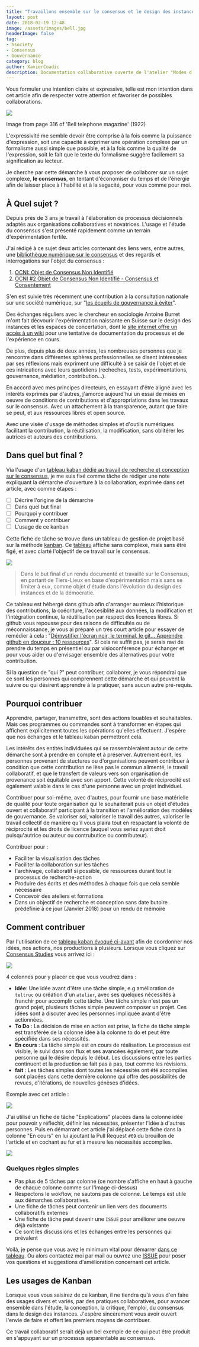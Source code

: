 ```yaml
---
title: "Travaillons ensemble sur le consensus et le design des instances ?"
layout: post
date: 2018-02-19 12:48
image: /assets/images/bell.jpg
headerImage: false
tag:
- hsociety
- Consensus
- Gouvernance
category: blog
author: XavierCoadic
description: Documentation collaborative ouverte de l'atelier "Modes d'organisations et inégalités"
---
```


Vous formuler une intention claire et expressive, telle est mon intention dans cet article afin de respecter votre attention et favoriser de possibles collaborations.

![](/assets/images/bell.jpg) 
<figcaption class="caption">Image from page 316 of 'Bell telephone magazine' (1922)</figcaption>

L'expressivité me semble devoir être comprise à la fois comme la puissance d'expression, soit une capacité à exprimer une opération complexe par un formalisme aussi simple que possible, et à la fois comme la qualité de l'expression, soit le fait que le texte du formalisme suggère facilement sa signification au lecteur.

Je cherche par cette démarche à vous proposer de collaborer sur un sujet complexe, **le consensus**, en tentant d'économiser du temps et de l'énergie afin de laisser place à l'habilité et à la sagacité, pour vous comme pour moi.

## À Quel sujet ?

Depuis près de 3 ans je travail à l'élaboration de processus décisionnels adaptés aux organisations collaboratives et novatrices. L'usage et l'étude du consensus s'est présenté rapidement comme un terrain d'expérimentation fertile.

J'ai rédigé à ce sujet deux articles contenant des liens vers, entre autres, une [bibliothèque numérique sur le consensus](https://hackmd.io/s/rkIpFJivM) et des regards et interrogations sur l'objet du consensus :

1. [OCNI: Objet de Consensus Non Identifié](https://xavcc.github.io/ocni)
2. [OCNI #2 Objet de Consensus Non Identifié - Consensus et Consentement](https://xavcc.github.io/ocni_2/)

S'en est suivie très récemment une contribution à la consultation nationale sur une société numérique, sur "[les écueils de gouvernance à éviter](https://strategie.societenumerique.gouv.fr/topic/38/les-%C3%A9cueils-de-gouvernance-%C3%A0-%C3%A9viter/5)".

Des échanges réguliers avec le chercheur en sociologie Antoine Burret m'ont fait décvourir l'expérimentation naissante en Suisse sur le design des instances et les espaces de concertation, dont le [site internet offre un accès à un wiki](https://3ddge.ch/) pour une tentative de documentation du processus et de l'expérience en cours.

De plus, depuis plus de deux années, les nombreuses personnes que je rencontre dans différentes sphères professionnelles se disent intéressées par ses réflexions mais expriment une difficulté à se saisir de l'objet et de ces intrications avec leurs quotidiens (recheches, tests, expérimentations, gouvernance, médiation, contribution...).

En accord avec mes principes directeurs, en essayant d'être aligné avec les intérêts exprimés par d'autres, j'amorce aujourd'hui un essai de mises en oeuvre de conditions de contributions et d'appropriations dans les travaux sur le consensus. Avec un attachement à la transparence, autant que faire se peut, et aux ressources libres et open source.

Avec une visée d'usage de méthodes simples et d'outils numériques facilitant la contribution, la réutilisation, la modification, sans oblitérer les autrices et auteurs des contributions.

## Dans quel but final ?

Via l'usage d'un [tableau kaban dédié au travail de recherche et conception sur le consensus](https://github.com/XavCC/xavcc.github.io/projects/2), je me suis fixé comme tâche de rédiger une note expliquant la démarche d'ouverture à la collaboration, exprimée dans cet article, avec comme étapes :

+ [ ] Décrire l'origine de la démarche
+ [ ] Dans quel but final
+ [ ] Pourquoi y contribuer
+ [ ] Comment y contribuer
+ [ ] L'usage de ce kanban

Cette fiche de tâche se trouve dans un tableau de gestion de projet basé sur la méthode [kanban](https://fr.wikipedia.org/wiki/Kanban). Ce [tableau](https://github.com/XavCC/xavcc.github.io/projects) affiche sans complexe, mais sans être figé, et avec clarté l'objectif de ce travail sur le consensus.

![](/assets/images/capture-project.png)

> Dans le but final d'un rendu documenté et travaillé sur le Consensus, en partant de Tiers-Lieux en base d'expérimentation mais sans se limiter à eux, comme objet d'étude dans l'évolution du design des instances et de la démocratie.

Ce tableau est hébergé dans github afin d'arranger au mieux l'historique des contributions, la coécriture, l'accesiblité aux données, la modification et l'intégration continue, la réutilisation par respect des licences libres.  Si github vous repousse pour des raisons de difficultés ou de méconnaissance, je vous ai préparé un très court article pour essayer de remédier à cela : "[Démystifier l'écran noir, le terminal, le git... Apprendre github en douceur : 10 ressources](https://xavcc.github.io/github)". Si cela ne suffit pas, je serais ravi de prendre du temps en présentiel ou par visioconférence pour échanger et pour vous aider ou d'envisager ensemble des alternatives pour votre contribution. 

Si la question de "qui ?" peut contribuer, collaborer, je vous répondrai que ce sont les personnes qui comprennent cette démarche et qui peuvent la suivre ou qui désirent apprendre à la pratiquer, sans aucun autre pré-requis. 

## Pourquoi contribuer

Apprendre, partager, transmettre, sont des actions louables et souhaitables. Mais ces programmes ou commandes sont à transformer en étapes qui affichent explicitement toutes les opérations qu'elles effectuent. J'espére que nos échanges et le tableau kaban permettront cela.

Les intérêts des entités individuées qui se rassembleraient autour de cette démarche sont à prendre en compte et à préserver. Autrement écrit, les personnes provenant de stuctures ou d'organisations peuvent contribuer à condition que cette contribution ne lèse pas le commun alimenté, le travail collaboratif, et que le transfert de valeurs vers son organisation de provenance soit équitable avec son apport. Cette volonté de réciprocité est également valable dans le cas d'une personne avec un projet individuel.

Contribuer pour soi-même, avec d'autres, pour fournir une base matérielle de qualité pour toute organisation qui le souhaiterait puis un objet d'études ouvert et collaboratif participant à la transition et l'amélioration des modèles de gouvernance.
Se valoriser soi, valoriser le travail des autres, valoriser le travail collectif de manière qu'il vous plaira tout en respactant la volonté de réciprocité et les droits de licence (auquel vous seriez ayant droit puisqu'autrice ou auteur ou contrubutice ou contributeur).

Contribuer pour : 

+ Faciliter la visualisation des tâches
+ Faciliter la collaboration sur les tâches
+ l'archivage, collaboratif si possible, de ressources durant tout le processus de recherche-action
+ Produire des écrits et des méthodes à chaque fois que cela semble nécessaire
+ Concevoir des ateliers et formations
+ Dans un objectif de recherche et conception sans date butoire prédéfinie à ce jour (Janvier 2018) pour un rendu de mémoire

## Comment contribuer

Par l'utilisation de ce [tableau kaban évoqué ci-avant](https://github.com/XavCC/xavcc.github.io/projects) afin de coordonner nos idées, nos actions, nos productions à plusieurs.
Lorsque vous cliquez sur [Consensus Studies](https://github.com/XavCC/xavcc.github.io/projects/2) vous arrivez ici : 

![](/assets/images/kanban.png)

4 colonnes pour y placer ce que vous voudrez dans :

+ **Idée**: Une idée avant d'être une tâche simple, e.g amélioration de `teltruc` ou création d'un `atelier`, avec ses quelques nécessités à franchir pour accomplir cette tâche. Une tâche simple n'est pas un grand pojet, plusieurs tâches simple peuvent composer un projet. Ces idées sont à discuter avec les personnes impliquée avant d'être actionnées.
+ **To Do** : La décision de mise en action est prise, la fiche de tâche simple est transférée de la colonne idée à la colonne  to do et peut être spécifiée dans ses nécessités.
+ **En cours** : La tâche simple est en cours de réalisation. Le processus est visible, le suivi dans son flux et ses avancées également, par toute personne qui le désire depuis le début. Les discussions entre les parties continuent et la production se fait pas à pas, tout comme les révisions.
+ **fait** : Les tâches simples dont toutes les nécessités ont été accomplies sont placées dans cette dernière colonne qui offre des possibilités de revues, d'itérations, de nouvelles génèses d'idées. 

Exemple avec cet article :

![](/assets/images/kanban2.png)

J'ai utilisé un fiche de tâche "Explications" placées dans la colonne idée pour pouvoir y réfléchir, définir les nécessités, présenter l'idée à d'autres personnes. Puis en démarrant cet article j'ai déplacé cette fiche dans la colonne "En cours" en lui ajoutant la Pull Request `#69` du brouillon de l'article et en cochant au fur et à mesure les nécessités accomplies.

![](/assets/images/kanban3.png)

### Quelques règles simples

+ Pas plus de 5 tâches par colonne (ce nombre s'affiche en haut à gauche de chaque colonne comme sur l'image ci-dessus)
+ Respectons le wokflow, ne sautons pas de colonne. Le temps est utile aux démarches collaboratives.
+ Une fiche de tâches peut contenir un lien vers des documents collaboratifs externes
+ Une fiche de tâche peut devenir une `ISSUE` pour améliorer une oeuvre déjà existante
+ Ce sont les discussions et les échanges entre les personnes qui prévalent

Voilà, je pense que vous avez le minimum vital pour démarrer [dans ce tableau](https://github.com/XavCC/xavcc.github.io/projects/1). Ou alors contactez moi par mail ou ouvrez une [ISSUE](https://github.com/XavCC/xavcc.github.io/issues) pour poser vos questions et suggestions d'amélioration concernant cet article.

## Les usages de Kanban

Lorsque vous vous saisirez de ce kanban, il ne tiendra qu'à vous d'en faire des usages divers et variés, par des pratiques collaboratives, pour avancer ensemble dans l'étude, la conception, la critique, l'emploi, du consensus dans le design des instances. J'espère sincèrement vous avoir ouvert l'envie de faire et offert les premiers moyens de contribuer. 

Ce travail collaboratif serait déjà un bel exemple de ce qui peut être produit en s'appuyant sur un processus apparentable au consensus.





